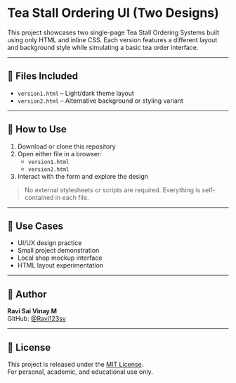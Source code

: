 # Tea Stall Ordering UI (Two Designs)

This project showcases two single-page Tea Stall Ordering Systems built using only HTML and inline CSS. Each version features a different layout and background style while simulating a basic tea order interface.

---

## 📂 Files Included

- `version1.html` – Light/dark theme layout  
- `version2.html` – Alternative background or styling variant  

---

## 🚀 How to Use

1. Download or clone this repository
2. Open either file in a browser:
   - `version1.html`
   - `version2.html`
3. Interact with the form and explore the design

> No external stylesheets or scripts are required. Everything is self-contained in each file.

---

## 🎯 Use Cases

- UI/UX design practice
- Small project demonstration
- Local shop mockup interface
- HTML layout experimentation

---

## 👤 Author

**Ravi Sai Vinay M**  
GitHub: [@Ravi123sv](https://github.com/Ravi123sv)

---

## 📘 License

This project is released under the [MIT License](LICENSE).  
For personal, academic, and educational use only.
